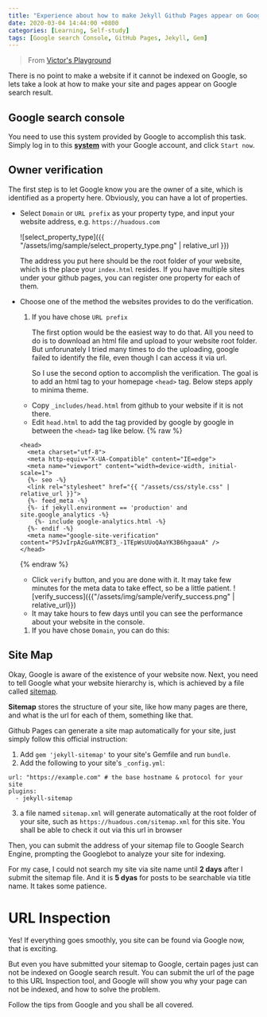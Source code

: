 ```yaml
---
title: "Experience about how to make Jekyll Github Pages appear on Google search result"
date: 2020-03-04 14:44:00 +0800
categories: [Learning, Self-study]
tags: [Google search Console, GitHub Pages, Jekyll, Gem]
---
```


>From [Victor's Playground](https://victor2code.github.io/blog/2019/07/04/jekyll-github-pages-appear-on-Google.html)


There is no point to make a website if it cannot be indexed on Google, so lets take a look at how to make your site and pages appear on Google search result.

## Google search console


You need to use this system provided by Google to accomplish this task. Simply log in to this [**system**](https://search.google.com/search-console/about) with your Google account, and click `Start now`.


## Owner verification


The first step is to let Google know you are the owner of a site, which is identified as a property here. Obviously, you can have a lot of properties.


* Select `Domain` or `URL prefix` as your property type, and input your website address, e.g. `https://huadous.com`

    ![select_property_type]({{ "/assets/img/sample/select_property_type.png" | relative_url }})

    The address you put here should be the root folder of your website, which is the place your  `index.html` resides. If you have multiple sites under your github pages, you can register one property for each of them.
    

* Choose one of the method the websites provides to do the verification. 
  
  
    1. If you have chose `URL prefix` 
  
        The first option would be the easiest way to do that. All you need to do is to download an html file and upload to your website root folder. But unforunately I tried many times to do the uploading, google failed to identify the file, even though I can access it via url.  
  
        So I use the second option to accomplish the verification. The goal is to add an html tag to your homepage `<head>` tag. Below steps apply to minima theme.
   
     * Copy `_includes/head.html` from github to your website if it is not there.  
     * Edit `head.html` to add the tag provided by google by google in between the `<head>` tag like below.
    {% raw %}
  ```
  <head>
    <meta charset="utf-8">
    <meta http-equiv="X-UA-Compatible" content="IE=edge">
    <meta name="viewport" content="width=device-width, initial-scale=1">
    {%- seo -%}
    <link rel="stylesheet" href="{{ "/assets/css/style.css" | relative_url }}">
    {%- feed_meta -%}
    {%- if jekyll.environment == 'production' and site.google_analytics -%}
      {%- include google-analytics.html -%}
    {%- endif -%}
    <meta name="google-site-verification" content="P5JvIrpAzGuAYMCBT3_-1TEpWsUUoQAaYK3B6hgaauA" />
  </head> 
  ```
    {% endraw %}

     * Click `verify` button, and you are done with it. It may take few minutes for the meta data to take effect, so be a little patient.
    ![verify_success]({{"/assets/img/sample/verify_success.png" | relative_url}})
     * It may take hours to few days until you can see the performance about your website in the console.

  1. If you have chose `Domain`, you can do this: 


## Site Map

Okay, Google is aware of the existence of your website now. Next, you need to tell Google what your website hierarchy is, which is achieved by a file called [sitemap](https://github.com/jekyll/jekyll-sitemap).

**Sitemap** stores the structure of your site, like how many pages are there, and what is the url for each of them, something like that.

Github Pages can generate a site map automatically for your site, just simply follow this official instruction:

1. Add `gem 'jekyll-sitemap'` to your site's Gemfile and run `bundle`.
2. Add the following to your site's `_config.yml`:
   
  ```
  url: "https://example.com" # the base hostname & protocol for your site
  plugins:
    - jekyll-sitemap
  ```

3. a file named `sitemap.xml` will generate automatically at the root folder of your site, such as `https://huadous.com/sitemap.xml` for this site. You shall be able to check it out via this url in browser

Then, you can submit the address of your sitemap file to Google Search Engine, prompting the Googlebot to analyze your site for indexing.

For my case, I could not search my site via site name until **2 days** after I submit the sitemap file. And it is **5 dyas** for posts to be searchable via title name. It takes some patience.


# URL Inspection

Yes! If everything goes smoothly, you site can be found via Google now, that is exciting.

But even you have submitted your sitemap to Google, certain pages just can not be indexed on Google search result. You can submit the url of the page to this URL Inspection tool, and Google will show you why your page can not be indexed, and how to solve the problem.

Follow the tips from Google and you shall be all covered.
